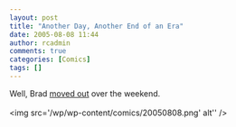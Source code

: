 ```yaml
---
layout: post
title: "Another Day, Another End of an Era"
date: 2005-08-08 11:44
author: rcadmin
comments: true
categories: [Comics]
tags: []
---
```

Well, Brad <a href='http://www.bitsmack.com/modules.php?op=modload&name=Comics&file=index&action=comic&id=467'>moved out</a> over the weekend.<Br><br><!--more--><img src='/wp/wp-content/comics/20050808.png' alt'' />

